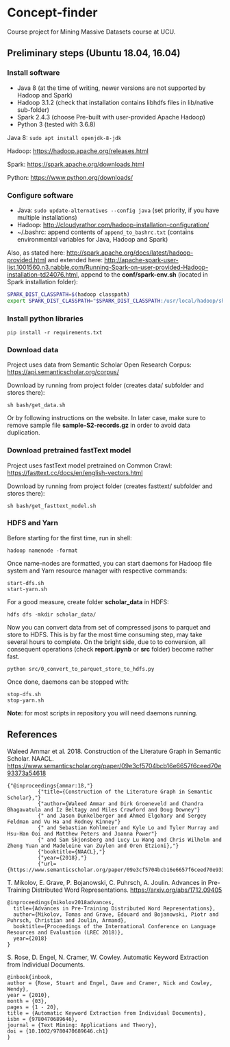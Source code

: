 # Concept-finder
Course project for Mining Massive Datasets course at UCU.

## Preliminary steps (Ubuntu 18.04, 16.04)

### Install software

* Java 8 (at the time of writing, newer versions are not supported by Hadoop and Spark)
* Hadoop 3.1.2 (check that installation contains libhdfs files in lib/native sub-folder)
* Spark 2.4.3 (choose Pre-built with user-provided Apache Hadoop)
* Python 3 (tested with 3.6.8)

Java 8: `sudo apt install openjdk-8-jdk`

Hadoop: https://hadoop.apache.org/releases.html

Spark: https://spark.apache.org/downloads.html

Python: https://www.python.org/downloads/

### Configure software

* Java: `sudo update-alternatives --config java` (set priority, if you have multiple installations)
* Hadoop: http://cloudyrathor.com/hadoop-installation-configuration/
* ~/.bashrc: append contents of `append_to_bashrc.txt` (contains environmental variables for Java, Hadoop and Spark) 

Also, as stated here: http://spark.apache.org/docs/latest/hadoop-provided.html and extended here: http://apache-spark-user-list.1001560.n3.nabble.com/Running-Spark-on-user-provided-Hadoop-installation-td24076.html, append to the **conf/spark-env.sh** (located in Spark installation folder):
```bash
SPARK_DIST_CLASSPATH=$(hadoop classpath)
export SPARK_DIST_CLASSPATH="$SPARK_DIST_CLASSPATH:/usr/local/hadoop/share/hadoop/tools/lib/*" 
```

### Install python libraries

```
pip install -r requirements.txt
```

### Download data 

Project uses data from Semantic Scholar Open Research Corpus: https://api.semanticscholar.org/corpus/

Download by running from project folder (creates data/ subfolder and stores there):
```
sh bash/get_data.sh
```
Or by following instructions on the website. In later case, make sure to remove sample file **sample-S2-records.gz** in order to avoid data duplication.

### Download pretrained fastText model

Project uses fastText model pretrained on Common Crawl: https://fasttext.cc/docs/en/english-vectors.html

Download by running from project folder (creates fasttext/ subfolder and stores there):
```
sh bash/get_fasttext_model.sh
```

### HDFS and Yarn 

Before starting for the first time, run in shell:
```
hadoop namenode -format
```

Once name-nodes are formatted, you can start daemons for Hadoop file system and Yarn resource manager with respective commands:
```
start-dfs.sh
start-yarn.sh
```

For a good measure, create folder **scholar_data** in HDFS:
```
hdfs dfs -mkdir scholar_data/
```

Now you can convert data from set of compressed jsons to parquet and store to HDFS. This is by far the most time consuming step, may take several hours to complete. On the bright side, due to to conversion, all consequent operations (check **report.ipynb** or **src** folder) become rather fast.   
```
python src/0_convert_to_parquet_store_to_hdfs.py
```

Once done, daemons can be stopped with:
```
stop-dfs.sh
stop-yarn.sh
```

**Note**: for most scripts in repository you will need daemons running. 

## References

Waleed Ammar et al. 2018. Construction of the Literature Graph in Semantic Scholar. NAACL. https://www.semanticscholar.org/paper/09e3cf5704bcb16e6657f6ceed70e93373a54618

```
{"@inproceedings{ammar:18,"}
          {"title={Construction of the Literature Graph in Semantic Scholar},"}
          {"author={Waleed Ammar and Dirk Groeneveld and Chandra Bhagavatula and Iz Beltagy and Miles Crawford and Doug Downey"}
          {" and Jason Dunkelberger and Ahmed Elgohary and Sergey Feldman and Vu Ha and Rodney Kinney"}
          {" and Sebastian Kohlmeier and Kyle Lo and Tyler Murray and Hsu-Han Ooi and Matthew Peters and Joanna Power"}
          {" and Sam Skjonsberg and Lucy Lu Wang and Chris Wilhelm and Zheng Yuan and Madeleine van Zuylen and Oren Etzioni},"}
          {"booktitle={NAACL},"}
          {"year={2018},"}
          {"url={https://www.semanticscholar.org/paper/09e3cf5704bcb16e6657f6ceed70e93373a54618}"}
```

T. Mikolov, E. Grave, P. Bojanowski, C. Puhrsch, A. Joulin. Advances in Pre-Training Distributed Word Representations. https://arxiv.org/abs/1712.09405
```
@inproceedings{mikolov2018advances,
  title={Advances in Pre-Training Distributed Word Representations},
  author={Mikolov, Tomas and Grave, Edouard and Bojanowski, Piotr and Puhrsch, Christian and Joulin, Armand},
  booktitle={Proceedings of the International Conference on Language Resources and Evaluation (LREC 2018)},
  year={2018}
}
```

S. Rose, D. Engel, N. Cramer, W. Cowley. Automatic Keyword Extraction from Individual Documents.
```
@inbook{inbook,
author = {Rose, Stuart and Engel, Dave and Cramer, Nick and Cowley, Wendy},
year = {2010},
month = {03},
pages = {1 - 20},
title = {Automatic Keyword Extraction from Individual Documents},
isbn = {9780470689646},
journal = {Text Mining: Applications and Theory},
doi = {10.1002/9780470689646.ch1}
}
```
